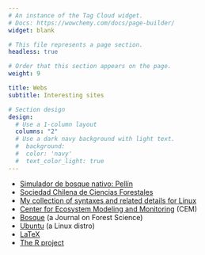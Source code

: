 ```yaml
---
# An instance of the Tag Cloud widget.
# Docs: https://wowchemy.com/docs/page-builder/
widget: blank

# This file represents a page section.
headless: true

# Order that this section appears on the page.
weight: 9

title: Webs
subtitle: Interesting sites

# Section design
design:
  # Use a 1-column layout
  columns: "2"
  # Use a dark navy background with light text.
  #  background:
  #  color: 'navy'
  #  text_color_light: true
---
```


+ [Simulador de bosque nativo: Pellín](http://simuladorpellin.com)
+ [Sociedad Chilena de Ciencias Forestales](http://socifor.cl)
+ [My collection of syntaxes and related details for Linux](./myLinuxHelp/myLinuxHelp.html)
+ [Center for Ecosystem Modeling and Monitoring](https://cem.umayor.cl/) (CEM)
+ [Bosque](https://www.revistabosque.org/index.php/bosque/index)  (a Journal on Forest Science)
+ [Ubuntu](https://ubuntu.com) (a Linux distro)
+ [LaTeX](https://www.latex-project.org)
+ [The R project](https://www.r-project.org/)
